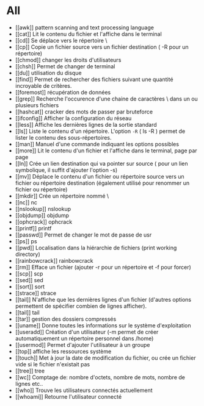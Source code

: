 # All

* [[awk]] pattern scanning and text processing language
* [[cat]] Lit le contenu du fichier et l'affiche dans le terminal
* [[cd]] Se déplace vers le répertoire \
* [[cp]] Copie un fichier source vers un fichier destination ( -R pour un répertoire)
* [[chmod]] changer les droits d'utilisateurs
* [[chsh]] Permet de changer de terminal
* [[du]] utilisation du disque
* [[find]] Permet de rechercher des fichiers suivant une quantité incroyable de critères. 
* [[foremost]] récupération de données
* [[grep]] Recherche l'occurence d'une chaine de caractères \ dans un ou plusieurs fichiers
* [[hashcat]] cracker des mots de passer par bruteforce
* [[ifconfig]] Afficher la configuration du réseau
* [[less]] Affiche les dernières lignes de la sortie standard
* [[ls]] Liste le contenu d'un répertoire. L'option `-R` ( ls -R ) permet de lister le contenu des sous-répertoires.
* [[man]] Manuel d'une commande indiquant les options possibles
* [[more]] Lit le contenu d'un fichier et l'affiche dans le terminal, page par page
* [[ln]] Crée un lien destination qui va pointer sur source ( pour un lien symbolique, il suffit d'ajouter l'option -s)
* [[mv]] Déplace le contenu d'un fichier ou répertoire source vers un fichier ou répertoire destination (également utilisé pour renommer un fichier ou répertoire)
* [[mkdir]] Crée un répertoire nommé \
* [[nc]] nc
* [[nslookup]] nslookup
* [[objdump]] objdump
* [[ophcrack]] ophcrack
* [[printf]] printf
* [[passwd]] Permet de changer le mot de passe de usr
* [[ps]] ps
* [[pwd]] Localisation dans la hiérarchie de fichiers (print working directory)
* [[rainbowcrack]] rainbowcrack
* [[rm]] Efface un fichier (ajouter -r pour un répertoire et -f pour forcer)
* [[scp]] scp
* [[sed]] sed
* [[sort]] sort
* [[strace]] strace
* [[tail]] N'affiche que les dernières lignes d'un fichier (d'autres options permettent de spécifier combien de lignes afficher).
* [[tail]] tail
* [[tar]] gestion des dossiers compressés
* [[uname]] Donne toutes les informations sur le système d'exploitation
* [[useradd]] Création d'un utilisateur (-m permet de créer automatiquement un répertoire personnel dans /home)
* [[usermod]] Permet d'ajouter l'utilisateur à un groupe
* [[top]] affiche les ressources système
* [[touch]] Met à jour la date de modification du fichier, ou crée un fichier vide si le fichier n'existait pas
* [[tree]] tree
* [[wc]] Comptage de: nombre d'octets, nombre de mots, nombre de lignes etc..
* [[who]] Trouve les utilisateurs connectés actuellement
* [[whoami]] Retourne l'utilisateur connecté
